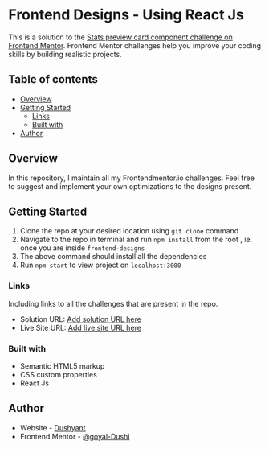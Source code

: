 # Frontend Designs - Using React Js

This is a solution to the [Stats preview card component challenge on Frontend Mentor](https://www.frontendmentor.io/challenges/stats-preview-card-component-8JqbgoU62). Frontend Mentor challenges help you improve your coding skills by building realistic projects.

## Table of contents

- [Overview](#overview)
- [Getting Started](#getting-started)
  - [Links](#links)
  - [Built with](#built-with)
- [Author](#author)

## Overview
In this repository, I maintain all my Frontendmentor.io challenges. Feel free to suggest and implement your own optimizations to the designs present.

## Getting Started

1) Clone the repo at your desired location using `git clone` command
2) Navigate to the repo in terminal and run `npm install` from the root , ie. once you are inside `frontend-designs`
3) The above command should install all the dependencies
4) Run `npm start` to view project on `localhost:3000`  

### Links
Including links to all the challenges that are present in the repo.

- Solution URL: [Add solution URL here](https://your-solution-url.com)
- Live Site URL: [Add live site URL here](https://your-live-site-url.com)

### Built with

- Semantic HTML5 markup
- CSS custom properties
- React Js

## Author

- Website - [Dushyant](https://dushyantgoyal.herokuapp.com)
- Frontend Mentor - [@goyal-Dushi](https://www.frontendmentor.io/profile/goyal-Dushi)
